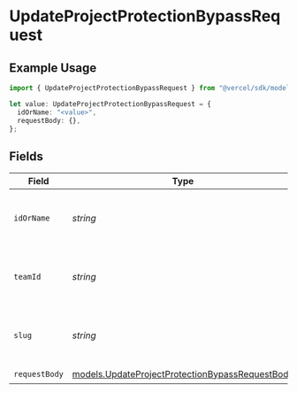 # UpdateProjectProtectionBypassRequest

## Example Usage

```typescript
import { UpdateProjectProtectionBypassRequest } from "@vercel/sdk/models/updateprojectprotectionbypassop.js";

let value: UpdateProjectProtectionBypassRequest = {
  idOrName: "<value>",
  requestBody: {},
};
```

## Fields

| Field                                                                                                    | Type                                                                                                     | Required                                                                                                 | Description                                                                                              |
| -------------------------------------------------------------------------------------------------------- | -------------------------------------------------------------------------------------------------------- | -------------------------------------------------------------------------------------------------------- | -------------------------------------------------------------------------------------------------------- |
| `idOrName`                                                                                               | *string*                                                                                                 | :heavy_check_mark:                                                                                       | The unique project identifier or the project name                                                        |
| `teamId`                                                                                                 | *string*                                                                                                 | :heavy_minus_sign:                                                                                       | The Team identifier to perform the request on behalf of.                                                 |
| `slug`                                                                                                   | *string*                                                                                                 | :heavy_minus_sign:                                                                                       | The Team slug to perform the request on behalf of.                                                       |
| `requestBody`                                                                                            | [models.UpdateProjectProtectionBypassRequestBody](../models/updateprojectprotectionbypassrequestbody.md) | :heavy_check_mark:                                                                                       | N/A                                                                                                      |